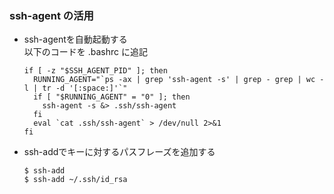### ssh-agent の活用
- ssh-agentを自動起動する  
  以下のコードを .bashrc に追記
  ```console
  if [ -z "$SSH_AGENT_PID" ]; then
    RUNNING_AGENT="`ps -ax | grep 'ssh-agent -s' | grep - grep | wc -l | tr -d '[:space:]'`"
    if [ "$RUNNING_AGENT" = "0" ]; then
      ssh-agent -s &> .ssh/ssh-agent
    fi
    eval `cat .ssh/ssh-agent` > /dev/null 2>&1
  fi
  ```
- ssh-addでキーに対するパスフレーズを追加する
  ```console
  $ ssh-add
  $ ssh-add ~/.ssh/id_rsa
  ```
